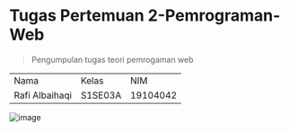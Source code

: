 # Tugas Pertemuan 2-Pemrograman-Web
  >Pengumpulan tugas teori pemrogaman web
<table>
    <tr>
        <td>Nama</td>
        <td>Kelas</td>
        <td>NIM</td>
    </tr>
    <tr>
        <td>Rafi Albaihaqi</td>
        <td>S1SE03A</td>
        <td>19104042</td>
    </tr>
</table>

![image](https://user-images.githubusercontent.com/72422140/137577335-2632b099-de91-4d14-aa2e-43b6a269a31d.png)


